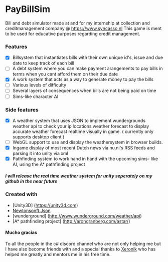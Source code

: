 # PayBillSim
Bill and debt simulator made at and for my internship at collection and creditmanagement company @ https://www.syncasso.nl
This game is ment to be used for educative purposes regarding credit management.
### Features

- [x] Billsystem that instantiates bills with their own unique id's, issue and due date to keep track of each bill
- [ ] A debt system where you can make payment arangements to pay bills in terms when you cant afford them on their due date
- [x] A work system that acts as a way to generate money to pay the bills
- [ ] Various levels of difficulty 
- [ ] Several layers of consequences when bills are not being paid on time
- [ ] Sims-like character AI 

### Side features
- [x] A weather system that uses JSON to implement wundergrounds weather api to check your ip locations weather forecast 
to display accurate weather forecast realtime visually in game. ( currently only supports desktop client )
- [ ] WebGL support to use and display the weathersystem in browser builds.
- [x] Ingame display of most recent Dutch news via nu.nl's RSS feeds and parsing it into unity via xml
- [x] Pathfinding system to work hand in hand with the upcoming sims- like AI, using the A* pathfinding project

##### I will release the real time weather system for unity seperately on my github in the near future

### Created with
* [Unity3D] (https://unity3d.com)
* [Newtonsonft.Json](http://www.newtonsoft.com/json)
* [wunderground] (http://www.wunderground.com/weather/api)
* [A* pathfinding project] (http://arongranberg.com/astar/)

#### Mucho gracias

To all the people in the c# discord channel who are not only helping me but I have also become friends with
and a special thanks to  [Xeronik](https://github.com/mastorm/) who has helped me greatly and mentors me in his free time.
